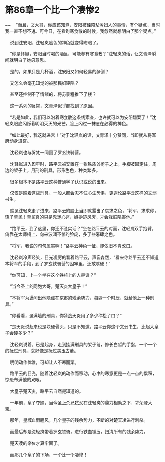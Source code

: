 # 第86章一个比一个凄惨2
~~&nbsp;&nbsp;&nbsp;&nbsp;“而且，文大哥，你应该知道，安阳被诬陷玷污妇人的事情，有个疑点，当时我一直不想不通。可今日，在看到寒食散的时候，我忽然就想明白了那个疑点。”<br><br>&nbsp;&nbsp;&nbsp;&nbsp;说到沈安阳，沈轻岚脸色的神色就变得晦暗了。<br><br>&nbsp;&nbsp;&nbsp;&nbsp;“你是怀疑，安阳当时喝的酒里，可能参有寒食散？”沈轻岚的话，让文青泽瞬间就明白了她的意思。<br><br>&nbsp;&nbsp;&nbsp;&nbsp;是的，如果只是几杯酒，沈安阳又如何轻易的醉倒？<br><br>&nbsp;&nbsp;&nbsp;&nbsp;又怎么会毫无知觉的被那民妇诬陷？<br><br>&nbsp;&nbsp;&nbsp;&nbsp;甚至还控制不了情绪的，将苏景程推下了楼？<br><br>&nbsp;&nbsp;&nbsp;&nbsp;这一系列的反常，文青泽似乎都找到了原因。<br><br>&nbsp;&nbsp;&nbsp;&nbsp;“若是如此，我们可以沿着寒食散这条线索查，也许就可以为安阳翻案了！”沈轻岚眼底闪烁着明明灭灭的光芒，脸上闪过一抹志在必得的神色。<br><br>&nbsp;&nbsp;&nbsp;&nbsp;“如此最好，我这就进宫！”对于沈轻岚的话，文青泽十分赞同，当即就从将军府动身进宫。<br><br>&nbsp;&nbsp;&nbsp;&nbsp;沈轻岚也与贺梵一同回了罗玄铁骑营。<br><br>&nbsp;&nbsp;&nbsp;&nbsp;沈轻岚进入囚牢时，路平云被安置在一张铁质的椅子之上，手脚被固定住，周边的架子上，用刑的刑具，形形色色，种类繁多。<br><br>&nbsp;&nbsp;&nbsp;&nbsp;很多根本不是路平云这种普通学子认识或说的出来。<br><br>&nbsp;&nbsp;&nbsp;&nbsp;仅仅是瞧着这些刑具，一般人都会忍不住心生恐惧，更遑论路平云这样的文弱书生。<br><br>&nbsp;&nbsp;&nbsp;&nbsp;瞧见沈轻岚走了进来，路平云的脸上当即就露出了哀求之色，“将军，求求你，饶了草民！草民真的只是鬼迷心窍，嫉妒楚风霁，才会栽赃陷害他。”<br><br>&nbsp;&nbsp;&nbsp;&nbsp;“路平云，到了这里，你还不说实话？”坐在路平云的对面，沈轻岚双手抱臂，倚靠在太师椅上，向来波澜不惊的脸庞，多了些邪肆之色。<br><br>&nbsp;&nbsp;&nbsp;&nbsp;“将军，我说的句句属实啊！”路平云神色一怔，却依旧不肯改口。<br><br>&nbsp;&nbsp;&nbsp;&nbsp;沈轻岚冷声轻笑，目光凌厉的看着路平云，声音森然，“看来你路平云还不知道本将军的手段，到了罗玄铁骑营的囚牢里，还敢嘴硬！”<br><br>&nbsp;&nbsp;&nbsp;&nbsp;“你可知，上一个坐在这个铁椅上的人是谁？”<br><br>&nbsp;&nbsp;&nbsp;&nbsp;“当今圣上的同胞大哥，楚天炎大皇子！”<br><br>&nbsp;&nbsp;&nbsp;&nbsp;“本将军为逼问出他隐藏在京都的残余势力，每隔一个时辰，就给他上一种刑具。”<br><br>&nbsp;&nbsp;&nbsp;&nbsp;“你看看，这满墙的刑具，你猜战天炎用了多少种松了口？”<br><br>&nbsp;&nbsp;&nbsp;&nbsp;“楚天炎说起来也是块硬骨头，只是不知道，路平云你这个文弱书生，比起大皇子会硬多少？”<br><br>&nbsp;&nbsp;&nbsp;&nbsp;沈轻岚说着，已是起身，走到挂满刑具的架子前，修长白皙的手指，一个一个的抚过刑具，就好像是抚过美玉古董。<br><br>&nbsp;&nbsp;&nbsp;&nbsp;明明动作优雅，可却让人不寒而栗。<br><br>&nbsp;&nbsp;&nbsp;&nbsp;路平云的目光，随着沈轻岚的动作而移动，心中的寒意更是一点一点的累积，惊恐布满他的双眼。<br><br>&nbsp;&nbsp;&nbsp;&nbsp;大皇子楚天炎，路平云自然是知道的。<br><br>&nbsp;&nbsp;&nbsp;&nbsp;一年前，皇子夺嫡，当今圣上杀兄弑父在沈轻岚的鼎力相助之下，才荣登大宝。<br><br>&nbsp;&nbsp;&nbsp;&nbsp;那年，皇城血雨腥风，几个皇子的残余势力，不断的对楚天凌进行刺杀。<br><br>&nbsp;&nbsp;&nbsp;&nbsp;而最后却是沈轻岚带着罗玄铁骑，进行铁血镇压，扫清所有的残余势力。<br><br>&nbsp;&nbsp;&nbsp;&nbsp;楚天凌的帝位才算牢固了。<br><br>&nbsp;&nbsp;&nbsp;&nbsp;而那几个皇子的下场，一个比一个凄惨！<br><br>
                    

<script>_fwqdsqadxfw()</script>
<div><script>_dfwf1dw();</script></div>
<div><script>_dfwf1agdw();</script></div>
                